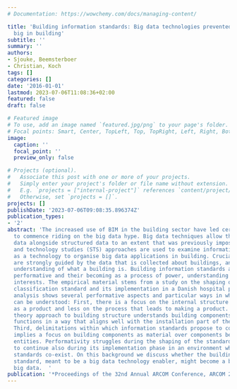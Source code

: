 ```yaml
---
# Documentation: https://wowchemy.com/docs/managing-content/

title: 'Building information standards: Big data technologies prevented from becoming
  big in building'
subtitle: ''
summary: ''
authors:
- Sjouke, Beemsterboer
- Christian, Koch
tags: []
categories: []
date: '2016-01-01'
lastmod: 2023-07-06T11:08:36+02:00
featured: false
draft: false

# Featured image
# To use, add an image named `featured.jpg/png` to your page's folder.
# Focal points: Smart, Center, TopLeft, Top, TopRight, Left, Right, BottomLeft, Bottom, BottomRight.
image:
  caption: ''
  focal_point: ''
  preview_only: false

# Projects (optional).
#   Associate this post with one or more of your projects.
#   Simply enter your project's folder or file name without extension.
#   E.g. `projects = ["internal-project"]` references `content/project/deep-learning/index.md`.
#   Otherwise, set `projects = []`.
projects: []
publishDate: '2023-07-06T09:08:35.896374Z'
publication_types:
- '2'
abstract: 'The increased use of BIM in the building sector have led certain actors
  to commence riding on the big data hype. Big data techniques allow the use of unstructured
  data alongside structured data to an extent that was previously impossible. Science
  and technology studies (STS) approaches are used to examine information standards
  as a technology to organise big data applications in building. Crucially, opportunities
  are strongly guided by the data that is collected about buildings, and thus by the
  understanding of what a building is. Building information standards are viewed as
  performative and their becoming as a process of power, understanding and emerging
  interests. The empirical material stems from a study on the shaping of a Danish
  classification standard and its implementation in a Danish hospital project. The
  analysis shows several performative aspects and particular ways in which a building
  can be understood: First, there is a focus on the internal structure of a building
  as a product and less on the process that leads to making a product. Second, a systems
  theory approach to building structure understands building components as having
  functions in a way that aligns well with the installation part of the building.
  Third, delimitations within which information standards propose to collect data
  implies a focus on building components as material over components being economical
  entities. Performativity struggles during the shaping of the standard are expected
  to continue also during its implementation phase in an environment where multiple
  standards co-exist. On this background we discuss whether the building information
  standard, meant to be a big data technology enabler, might become a barrier for
  big data.  '
publication: '*Proceedings of the 32nd Annual ARCOM Conference, ARCOM 2016*'
---
```

